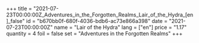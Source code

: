 +++
title = "2021-07-23T00:00:00Z_Adventures_in_the_Forgotten_Realms_Lair_of_the_Hydra_[en]_false"
id = "b670bb0f-680f-4036-bdb6-ac73e866a398"
date = "2021-07-23T00:00:00Z"
name = "Lair of the Hydra"
lang = ["en"]
price = "1.17"
quantity = 4
foil = false
set = "Adventures in the Forgotten Realms"
+++

